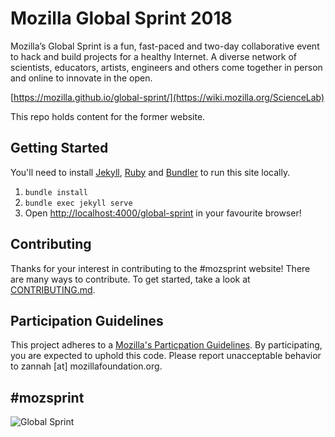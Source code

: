 # Mozilla Global Sprint 2018

Mozilla’s Global Sprint is a fun, fast-paced and two-day collaborative event to hack and build projects for a healthy Internet. A diverse network of scientists, educators, artists, engineers and others come together in person and online to innovate in the open.

[https://mozilla.github.io/global-sprint/](https://wiki.mozilla.org/ScienceLab)

This repo holds content for the former website.

## Getting Started

You'll need to install [Jekyll](https://jekyllrb.com/), [Ruby](https://www.ruby-lang.org/en/) and [Bundler](http://bundler.io/) to run this site locally.

1. `bundle install`
2. `bundle exec jekyll serve`
3. Open [http://localhost:4000/global-sprint](http://localhost:4000/global-sprint) in your favourite browser!

## Contributing

Thanks for your interest in contributing to the #mozsprint website! There are many ways to contribute. To get started, take a look at [CONTRIBUTING.md](CONTRIBUTING.md).

## Participation Guidelines

This project adheres to a [Mozilla's Particpation Guidelines](https://www.mozilla.org/en-US/about/governance/policies/participation/). By participating, you are expected to uphold this code. Please report unacceptable behavior to zannah [at] mozillafoundation.org.

## #mozsprint

![Global Sprint](https://cloud.githubusercontent.com/assets/617994/24632585/b2b07dcc-1892-11e7-91cf-f9e473187cf7.png)
